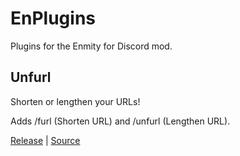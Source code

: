 # EnPlugins
Plugins for the Enmity for Discord mod.

## Unfurl
Shorten or lengthen your URLs!

Adds /furl (Shorten URL) and /unfurl (Lengthen URL).

[Release](https://raw.githubusercontent.com/nik0dev/EnPlugins/main/Unfurl/Release/Unfurl.js) | [Source](https://github.com/Nik0dev/EnPlugins/Unfurl/Source)